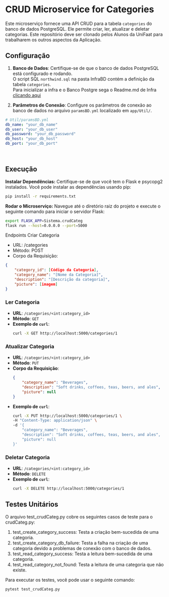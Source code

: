 # CRUD Microservice for Categories

Este microserviço fornece uma API CRUD para a tabela `categories` do banco de dados PostgreSQL. Ele permite criar, ler, atualizar e deletar categorias.
Este repositório deve ser clonado pelos Alunos da UniFaat para trabalharem os outros aspectos da Aplicação.

## Configuração

1. **Banco de Dados**: Certifique-se de que o banco de dados PostgreSQL está configurado e rodando. 
<br>O script SQL `northwind.sql` na pasta InfraBD contém a definição da tabela `categories`.<br>
Para inicializar a infra e o Banco Postgre sega o Readme.md de Infra [clicando aqui](../InfraBD/Readme.md)

2. **Parâmetros de Conexão**: Configure os parâmetros de conexão ao banco de dados no arquivo `paramsBD.yml` localizado em `app/Util/`.

```yaml
# Util/paramsBD.yml
db_name: "your_db_name"
db_user: "your_db_user"
db_password: "your_db_password"
db_host: "your_db_host"
db_port: "your_db_port"
```
<br>

## Execução
**Instalar Dependências:** 
Certifique-se de que você tem o Flask e psycopg2 instalados. Você pode instalar as dependências usando pip:
```sh
pip install -r requirements.txt
```

**Rodar o Microserviço:** 
Navegue até o diretório raiz do projeto e execute o seguinte comando para iniciar o servidor Flask:
```sh
export FLASK_APP=Sistema.crudCateg
flask run --host=0.0.0.0 --port=5000
```
Endpoints
Criar Categoria
- URL: /categories
- Método: POST
- Corpo da Requisição:
```json
{
    "category_id": [Código da Categoria],
    "category_name": "[Nome da Categoria]",
    "description": "[Descrição da categoria]",
    "picture": [imagem]
}
```
### Ler Categoria

- **URL**: `/categories/<int:category_id>`
- **Método**: `GET`
- **Exemplo de `curl`**:
  ```sh
  curl -X GET http://localhost:5000/categories/1
  ```

### Atualizar Categoria

- **URL**: `/categories/<int:category_id>`
- **Método**: `PUT`
- **Corpo da Requisição**:
  ```json
  {
      "category_name": "Beverages",
      "description": "Soft drinks, coffees, teas, beers, and ales",
      "picture": null
  }
  ```
- **Exemplo de `curl`**:
  ```sh
  curl -X PUT http://localhost:5000/categories/1 \
  -H "Content-Type: application/json" \
  -d '{
      "category_name": "Beverages",
      "description": "Soft drinks, coffees, teas, beers, and ales",
      "picture": null
  }'
  ```

### Deletar Categoria

- **URL**: `/categories/<int:category_id>`
- **Método**: `DELETE`
- **Exemplo de `curl`**:
  ```sh
  curl -X DELETE http://localhost:5000/categories/1
  ```
## Testes Unitários
O arquivo test_crudCateg.py cobre os seguintes casos de teste para o crudCateg.py:
1. test_create_category_success: Testa a criação bem-sucedida de uma categoria.
2. test_create_category_db_failure: Testa a falha na criação de uma categoria devido a problemas de conexão com o banco de dados.
3. test_read_category_success: Testa a leitura bem-sucedida de uma categoria.
4. test_read_category_not_found: Testa a leitura de uma categoria que não existe.

Para executar os testes, você pode usar o seguinte comando:

```sh
pytest test_crudCateg.py
```
